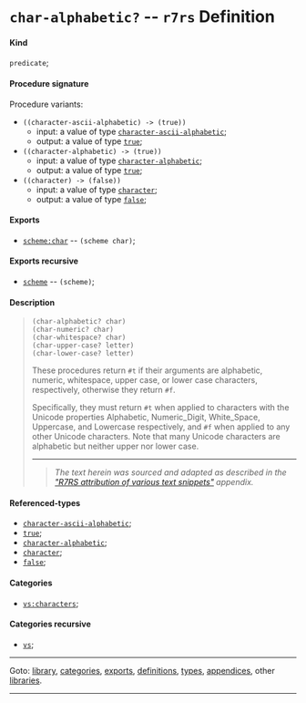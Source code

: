 

<a id='definition__r7rs__char-alphabetic_3f'></a>

# `char-alphabetic?` -- `r7rs` Definition


<a id='definition__r7rs__char-alphabetic_3f__kind'></a>

#### Kind

`predicate`;


<a id='definition__r7rs__char-alphabetic_3f__procedure-signature'></a>

#### Procedure signature

Procedure variants:
 * `((character-ascii-alphabetic) -> (true))`
   * input: a value of type [`character-ascii-alphabetic`](../../r7rs/types/character-ascii-alphabetic.md#type__r7rs__character-ascii-alphabetic);
   * output: a value of type [`true`](../../r7rs/types/true.md#type__r7rs__true);
 * `((character-alphabetic) -> (true))`
   * input: a value of type [`character-alphabetic`](../../r7rs/types/character-alphabetic.md#type__r7rs__character-alphabetic);
   * output: a value of type [`true`](../../r7rs/types/true.md#type__r7rs__true);
 * `((character) -> (false))`
   * input: a value of type [`character`](../../r7rs/types/character.md#type__r7rs__character);
   * output: a value of type [`false`](../../r7rs/types/false.md#type__r7rs__false);


<a id='definition__r7rs__char-alphabetic_3f__exports'></a>

#### Exports

 * [`scheme:char`](../../r7rs/exports/scheme_3a_char.md#export__r7rs__scheme_3a_char) -- `(scheme char)`;


<a id='definition__r7rs__char-alphabetic_3f__exports-recursive'></a>

#### Exports recursive

 * [`scheme`](../../r7rs/exports/scheme.md#export__r7rs__scheme) -- `(scheme)`;


<a id='definition__r7rs__char-alphabetic_3f__description'></a>

#### Description

> ````
> (char-alphabetic? char)
> (char-numeric? char)
> (char-whitespace? char)
> (char-upper-case? letter)
> (char-lower-case? letter)
> ````
> 
> 
> These procedures return `#t` if their arguments are alphabetic,
> numeric, whitespace, upper case, or lower case characters, respectively,
> otherwise they return `#f`.
> 
> Specifically, they must return `#t` when applied to characters with
> the Unicode properties Alphabetic, Numeric_Digit, White_Space, Uppercase, and
> Lowercase respectively, and `#f` when applied to any other Unicode
> characters.  Note that many Unicode characters are alphabetic but neither
> upper nor lower case.
> 
> 
> ----
> > *The text herein was sourced and adapted as described in the ["R7RS attribution of various text snippets"](../../r7rs/appendices/attribution.md#appendix__r7rs__attribution) appendix.*


<a id='definition__r7rs__char-alphabetic_3f__referenced-types'></a>

#### Referenced-types

 * [`character-ascii-alphabetic`](../../r7rs/types/character-ascii-alphabetic.md#type__r7rs__character-ascii-alphabetic);
 * [`true`](../../r7rs/types/true.md#type__r7rs__true);
 * [`character-alphabetic`](../../r7rs/types/character-alphabetic.md#type__r7rs__character-alphabetic);
 * [`character`](../../r7rs/types/character.md#type__r7rs__character);
 * [`false`](../../r7rs/types/false.md#type__r7rs__false);


<a id='definition__r7rs__char-alphabetic_3f__categories'></a>

#### Categories

 * [`vs:characters`](../../vonuvoli/categories/vs_3a_characters.md#category__vonuvoli__vs_3a_characters);


<a id='definition__r7rs__char-alphabetic_3f__categories-recursive'></a>

#### Categories recursive

 * [`vs`](../../vonuvoli/categories/vs.md#category__vonuvoli__vs);

----

Goto: [library](../../r7rs/_index.md#library__r7rs), [categories](../../r7rs/categories/_index.md#toc__r7rs__categories), [exports](../../r7rs/exports/_index.md#toc__r7rs__exports), [definitions](../../r7rs/definitions/_index.md#toc__r7rs__definitions), [types](../../r7rs/types/_index.md#toc__r7rs__types), [appendices](../../r7rs/appendices/_index.md#toc__r7rs__appendices), other [libraries](../../_libraries.md#toc__libraries).

----

